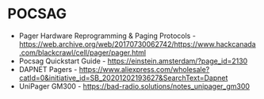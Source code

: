# POCSAG

* Pager Hardware Reprogramming & Paging Protocols - https://web.archive.org/web/20170730062742/https://www.hackcanada.com/blackcrawl/cell/pager/pager.html
* Pocsag Quickstart Guide - https://einstein.amsterdam/?page_id=2130
* DAPNET Pagers - https://www.aliexpress.com/wholesale?catId=0&initiative_id=SB_20201202193627&SearchText=Dapnet
* UniPager GM300 - https://bad-radio.solutions/notes_unipager_gm300